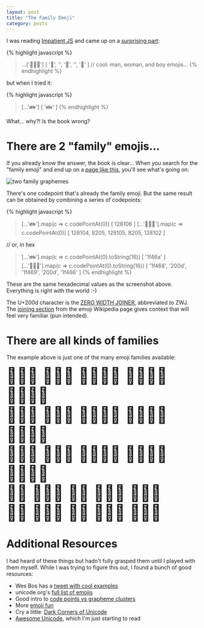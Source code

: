 ```yaml
---
layout: post
title: "The Family Emoji"
category: posts
---
```


I was reading [Impatient JS](http://exploringjs.com/impatient-js/index.html) and came up on a [surprising part](http://exploringjs.com/impatient-js/ch_strings.html#caveat-grapheme-clusters):

{% highlight javascript %}
> ...['👨‍👩‍👦']
[ '👨', '‍', '👩', '‍', '👦' ]     // cool: man, woman, and boy emojis...
{% endhighlight %}

but when I tried it:

{% highlight javascript %}
> [...'👪']
[ '👪' ]
{% endhighlight %}

What... why?! Is the book wrong?


# There are 2 "family" emojis...

If you already know the answer, the book is clear... When you search for the
"family emoji" and end up on a [page like this](http://unicode.org/emoji/charts/full-emoji-list.html#family),
you'll see what's going on:

![two family graphemes]({{site.url}}/assets/emoji-family/two-families.png)

There's one codepoint that's already the family emoji. But the same result can be obtained by combining a series of codepoints:

{% highlight javascript %}
> [...'👪'].map(c => c.codePointAt(0))
[ 128106 ]
> [...'👨‍👩‍👦'].map(c => c.codePointAt(0))
[ 128104, 8205, 128105, 8205, 128102 ]

// or, in hex
> [...'👪'].map(c => c.codePointAt(0).toString(16))
[ '1f46a' ]
> [...'👨‍👩‍👦'].map(c => c.codePointAt(0).toString(16))
[ '1f468', '200d', '1f469', '200d', '1f466' ]
{% endhighlight %}

These are the same hexadecimal values as the screenshot above. Everything is right with the world :-)

The U+200d character is the [ZERO WIDTH JOINER](https://en.wikipedia.org/wiki/Zero-width_joiner), abbreviated to ZWJ.
The [joining section](https://en.wikipedia.org/wiki/Emoji#Joining) from the emoji Wikipedia page gives context that
will feel very familiar (pun intended).


# There are all kinds of families

The example above is just one of the many emoji families available:

<div style="font-size: 300%">
👨‍👩‍👦 👨‍👩‍👧 👨‍👩‍👧‍👦 👨‍👩‍👦‍👦 👨‍👩‍👧‍👧
</div>

<div style="font-size: 300%">
👨‍👨‍👦 👨‍👨‍👧 👨‍👨‍👧‍👦 👨‍👨‍👦‍👦 👨‍👨‍👧‍👧
</div>

<div style="font-size: 300%">
👩‍👩‍👦 👩‍👩‍👧 👩‍👩‍👧‍👦 👩‍👩‍👦‍👦 👩‍👩‍👧‍👧
</div>

<div style="font-size: 300%">
👨‍👦 👨‍👦‍👦 👨‍👧 👨‍👧‍👦 👨‍👧‍👧
</div>

<div style="font-size: 300%">
👩‍👦 👩‍👦‍👦 👩‍👧 👩‍👧‍👦 👩‍👧‍👧
</div>


# Additional Resources

I had heard of these things but hadn't fully grasped them until I played with them myself. While
I was trying to figure this out, I found a bunch of good resources:

* Wes Bos has a [tweet with cool examples](https://twitter.com/wesbos/status/769228067780825088?lang=en)
* unicode.org's [full list of emojis](http://unicode.org/emoji/charts/full-emoji-list.html)
* Good intro to [code points vs grapheme clusters](https://manishearth.github.io/blog/2017/01/14/stop-ascribing-meaning-to-unicode-code-points/)
* More [emoji fun](https://manishearth.github.io/blog/2017/01/15/breaking-our-latin-1-assumptions/#emoji)
* Cry a little: [Dark Corners of Unicode](https://eev.ee/blog/2015/09/12/dark-corners-of-unicode/)
* [Awesome Unicode](https://github.com/jagracey/Awesome-Unicode), which I'm just starting to read

